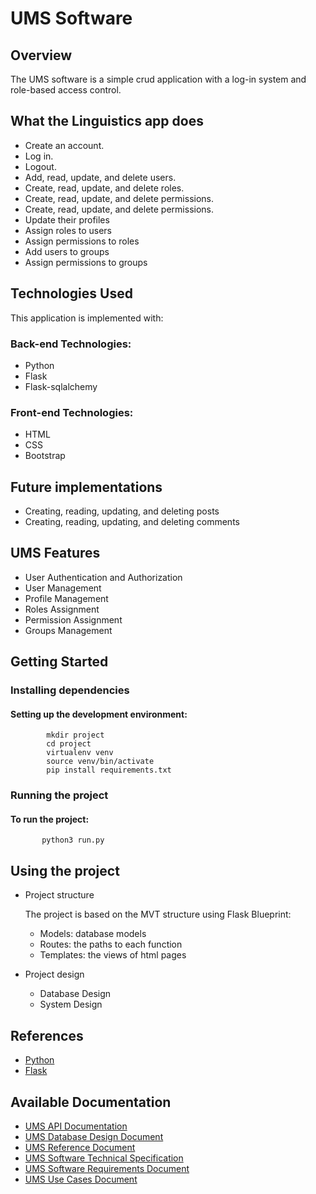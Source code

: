 # UMS Software

 ## Overview
The UMS software is a simple crud application with a log-in system and role-based access control.

## What the Linguistics app does

- Create an account.
- Log in.
- Logout.
- Add, read, update, and delete users.
- Create, read, update, and delete roles.
- Create, read, update, and delete permissions.
- Create, read, update, and delete permissions.
- Update their profiles
- Assign roles to users
- Assign permissions to roles
- Add users to groups
- Assign permissions to groups



## Technologies Used

This application is implemented with:

### Back-end Technologies:

- Python
- Flask
- Flask-sqlalchemy

### Front-end Technologies:

- HTML
- CSS
- Bootstrap

<!-- 
## Challenges
- Challenge:
- Challenge: 
-->

## Future implementations 

   - Creating, reading, updating, and deleting posts
   - Creating, reading, updating, and deleting comments
   
## UMS Features

   - User Authentication and Authorization
   - User Management
   - Profile Management
   - Roles Assignment
   - Permission Assignment
   - Groups Management
  
     
## Getting Started

### Installing dependencies

#### Setting up the development environment:

            mkdir project
            cd project
            virtualenv venv
            source venv/bin/activate
            pip install requirements.txt
       
  ### Running the project
  #### To run the project:
           python3 run.py

## Using the project
   - Project structure
     
     The project is based on the MVT structure using Flask Blueprint:
     
     - Models: database models
     - Routes: the paths to each function
     - Templates: the views of html pages
       
   - Project design
     
     - Database Design
     - System Design

## References
   - [Python]()
   - [Flask]()
     

## Available Documentation
   - [UMS API Documentation](https://miansh.blogspot.com/2025/02/ums-api-documentation.html?q=UMs)
   - [UMS Database Design Document]()
   - [UMS Reference Document](https://miansh.blogspot.com/2025/02/ums-reference-document.html?q=ums)
   - [UMS Software Technical Specification](https://miansh.blogspot.com/2025/02/ums-software-technical-specification.html?q=ums)
   - [UMS Software Requirements Document](https://miansh.blogspot.com/2025/02/ums-software-requirements-document.html?q=ums)
   - [UMS Use Cases Document](https://miansh.blogspot.com/2025/02/ums-use-cases-document.html?q=ums)








